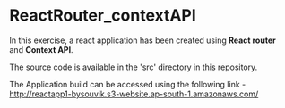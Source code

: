 # ReactRouter_contextAPI

In this exercise, a react application has been created using **React router** and **Context API**.

The source code is available in the 'src' directory in this repository.

The Application build can be accessed using the following link - http://reactapp1-bysouvik.s3-website.ap-south-1.amazonaws.com/
